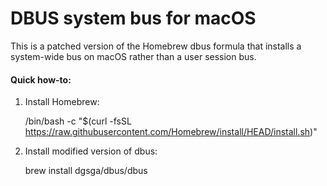 # DBUS system bus for macOS
This is a patched version of the Homebrew dbus formula that installs a system-wide bus on macOS rather than a user session bus.

#### Quick how-to:

1. Install Homebrew:

    /bin/bash -c "$(curl -fsSL https://raw.githubusercontent.com/Homebrew/install/HEAD/install.sh)"

2. Install modified version of dbus:

    brew install dgsga/dbus/dbus
